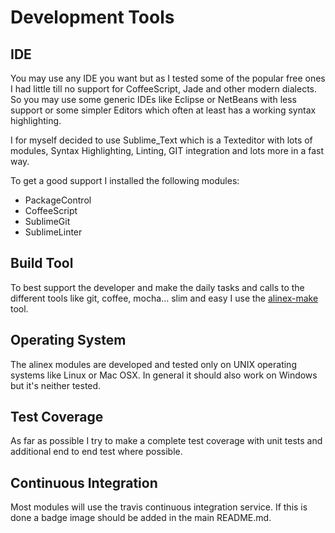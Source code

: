 Development Tools
=================================================

IDE
-------------------------------------------------

You may use any IDE you want but as I tested some of the popular free ones I
had little till no support for CoffeeScript, Jade and other modern dialects.
So you may use some generic IDEs like Eclipse or NetBeans with less support or
some simpler Editors which often at least has a working syntax highlighting.

I for myself decided to use Sublime_Text which is a Texteditor with lots of
modules, Syntax Highlighting, Linting, GIT integration and lots more in a
fast way.

To get a good support I installed the following modules:

- PackageControl
- CoffeeScript
- SublimeGit
- SublimeLinter


Build Tool
-------------------------------------------------

To best support the developer and make the daily tasks and calls to the
different tools like git, coffee, mocha... slim and easy I use the
[alinex-make](https://alinex.github.io/node-alinex/) tool.


Operating System
-------------------------------------------------

The alinex modules are developed and tested only on UNIX operating systems
like Linux or Mac OSX. In general it should also work on Windows but it's
neither tested.


Test Coverage
-------------------------------------------------

As far as possible I try to make a complete test coverage with unit tests
and additional end to end test where possible.


Continuous Integration
-------------------------------------------------

Most modules will use the travis continuous integration service. If this is
done a badge image should be added in the main README.md.
